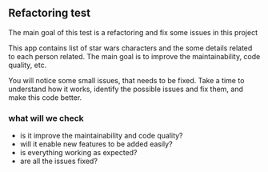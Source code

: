 ## Refactoring test

The main goal of this test is a refactoring and fix some issues in this project

This app contains list of star wars characters and the some details related to each person related. The main goal is to improve the maintainability, code quality, etc.

You will notice some small issues, that needs to be fixed. Take a time to understand how it works, identify the possible issues and fix them, and make this code better.


### what will we check
- is it improve the maintainability and code quality?
- will it enable new features to be added easily?
- is everything working as expected?
- are all the issues fixed?
